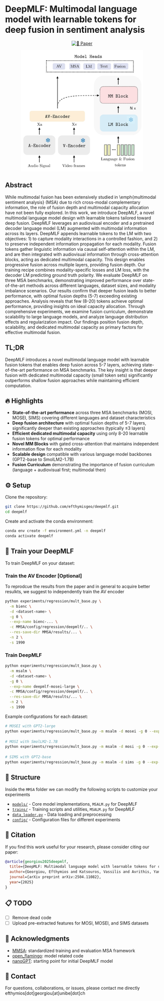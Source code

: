 # DeepMLF: Multimodal language model with learnable tokens for deep fusion in sentiment analysis

<div align="center">

[![📄 Paper](https://img.shields.io/badge/Paper-arXiv%3A2504.11082-blue)](https://arxiv.org/abs/2504.11082)

<img src="figs/deepmlf.jpg" width="400">
</div>

## Abstract

While multimodal fusion has been extensively studied in \emph{multimodal sentiment analysis} (MSA) due to rich cross-modal complementary information, the role of fusion depth and multimodal capacity allocation have not been fully explored. In this work, we introduce DeepMLF, a novel multimodal language model design with learnable tokens tailored toward deep fusion. DeepMLF leverages an audiovisual encoder and a pretrained decoder language model (LM) augmented with multimodal information across its layers. DeepMLF appends learnable tokens to the LM with two objectives: 1) to capture modality interactions in a controlled fashion, and 2) to preserve independent information propagation for each modality. Fusion tokens gather linguistic information via causal self-attention within the LM, and are then integrated with audiovisual information through cross-attention blocks, acting as dedicated multimodal capacity. This design enables progressive fusion across multiple layers, providing fusion depth. Our training recipe combines modality-specific losses and LM loss, with the decoder LM predicting ground truth polarity. We evaluate DeepMLF on three MSA benchmarks, demonstrating improved performance over state-of-the-art methods across different languages, dataset sizes, and modality imbalance scenarios. Our results confirm that deeper fusion leads to better performance, with optimal fusion depths (5-7) exceeding existing approaches. Analysis reveals that few (8-20) tokens achieve optimal performance, providing insights on ideal capacity allocation. Through comprehensive experiments, we examine fusion curriculum, demonstrate scalability to large language models, and analyze language distribution effects and regularization impact. Our findings position fusion depth, scalability, and dedicated multimodal capacity as primary factors for effective multimodal fusion.

## TL;DR

DeepMLF introduces a novel multimodal language model with learnable fusion tokens that enables deep fusion across 5-7 layers, achieving state-of-the-art performance on MSA benchmarks. The key insight is that deeper fusion with dedicated multimodal capacity (small token sets) significantly outperforms shallow fusion approaches while maintaining efficient computation.

## 🔥 Highlights

- **State-of-the-art performance** across three MSA benchmarks (MOSI, MOSEI, SIMS) covering different languages and dataset characteristics
- **Deep fusion architecture** with optimal fusion depths of 5-7 layers, significantly deeper than existing approaches (typically ≤3 layers)
- **Efficient dedicated multimodal capacity** using only 8-20 learnable fusion tokens for optimal performance
- **Novel MM Blocks** with gated cross-attention that maintains independent information flow for each modality
- **Scalable design** compatible with various language model backbones (GPT2-base to SmolLM2-1.7B)
- **Fusion Curriculum** demonstrating the importance of fusion curriculum (language + audiovisual first; multimodal then)

## ⚙️ Setup

Clone the repository:
```bash
git clone https://github.com/efthymisgeo/deepmlf.git
cd deepmlf
```

Create and activate the conda environment:
```bash
conda env create -f environment.yml -n deepmlf
conda activate deepmlf
```

## 🚀 Train your DeepMLF

To train DeepMLF on your dataset:

### Train the AV Encoder [Optional]

To reprodcue the results from the paper and in general to acquire better resulkts, we suggest to independently train the AV encoder

```bash
python experiments/regression/mult_base.py \
  -m bienc \
  -d <dataset-name> \
  -g 0 \
  --exp-name bienc-... \
  -c MMSA/config/regression/deepmlf/.. \
  --res-save-dir MMSA/results/... \
  -n 2 \
  -s 1990
```

### Train DeepMLF

```bash
python experiments/regression/mult_base.py \
  -m msalm \
  -d <dataset-name> \
  -g 0 \
  --exp-name deepmlf-mosei-large \
  -c MMSA/config/regression/deepmlf/.. \
  --res-save-dir MMSA/results/... \
  -n 2 \
  -s 1990
```

Example configurations for each dataset:

```bash
# MOSEI with GPT2-large
python experiments/regression/mult_base.py -m msalm -d mosei -g 0 --exp-name deepmlf-large-mosei -c MMSA/config/regression/deepmlf/mosei/large_best.json --res-save-dir MMSA/results/deepmlf -n 2 -s 1990 -s 1991

# MOSI with SmolLM2-1.7B
python experiments/regression/mult_base.py -m msalm -d mosi -g 0 --exp-name deepmlf-smol-mosi -c MMSA/config/regression/deepmlf/mosi/best.json --res-save-dir MMSA/results/deepmlf -n 2 -s 1990 -s 1991

# SIMS with GPT2-base
python experiments/regression/mult_base.py -m msalm -d sims -g 0 --exp-name deepmlf-base-sims -c MMSA/config/regression/deepmlf/sims/base_best.json --res-save-dir MMSA/results/deepmlf -n 2 -s 1990 -s 1991
```

## 📁 Structure

Inside the `MMSA` folder we can modify the following scripts to customize your experiments

- [`models/`](MMSA/models/) - Core model implementations, `MSALM.py` for DeepMLF
- [`trains/`](MMSA/trains/) - Training scripts and utilities, `MSALM.py` for DeepMLF
- [`data_loader.py`](MMSA/data_loader.py) - Data loading and preprocessing
- [`config/`](MMSA/config/) - Configuration files for different experiments

## 📄 Citation

If you find this work useful for your research, please consider citing our paper:

```bibtex
@article{georgiou2025deepmlf,
  title={DeepMLF: Multimodal language model with learnable tokens for deep fusion in sentiment analysis},
  author={Georgiou, Efthymios and Katsouros, Vassilis and Avrithis, Yannis and Potamianos, Alexandros},
  journal={arXiv preprint arXiv:2504.11082},
  year={2025}
}
```

## 📋 TODO

- [ ] Remove dead code
- [ ] Upload pre-extracted features for MOSI, MOSEI, and SIMS datasets

## 🙏 Acknowledgments

- [MMSA](https://github.com/thuiar/MMSA): standardized training and evaluation MSA framework
- [open_flamingo](https://github.com/mlfoundations/open_flamingo): model related code
- [nanoGPT](https://github.com/mlfoundations/open_flamingo): starting point for initial DeepMLF model

## 📧 Contact

For questions, collaborations, or issues, please contact me directly efthymios[dot]georgiou[at]unibe[dot]ch
